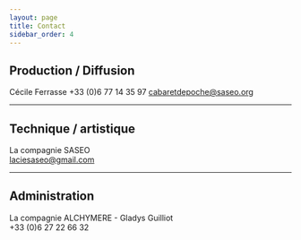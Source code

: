 ```yaml
---
layout: page
title: Contact
sidebar_order: 4
---
```


## Production / Diffusion
Cécile Ferrasse 
+33 (0)6 77 14 35 97 
[&#99;&#97;&#98;&#97;&#114;&#101;&#116;&#100;&#101;&#112;&#111;&#99;&#104;&#101;&#64;&#115;&#97;&#115;&#101;&#111;&#46;&#111;&#114;&#103;](&#109;&#97;&#73;&#108;&#116;&#79;&#58;&#99;&#97;&#98;&#97;&#114;&#101;&#116;&#100;&#101;&#112;&#111;&#99;&#104;&#101;&#64;&#115;&#97;&#115;&#101;&#111;&#46;&#111;&#114;&#103;)

---

## Technique / artistique
La compagnie SASEO  
[&#108;&#97;&#99;&#105;&#101;&#115;&#97;&#115;&#101;&#111;&#64;&#103;&#109;&#97;&#105;&#108;&#46;&#99;&#111;&#109;](&#109;&#97;&#105;&#108;&#116;&#111;&#58;&#108;&#97;&#99;&#105;&#101;&#115;&#97;&#115;&#101;&#111;&#64;&#103;&#109;&#97;&#105;&#108;&#46;&#99;&#111;&#109;)

---

## Administration
La compagnie ALCHYMERE - Gladys Guilliot  
+33 (0)6 27 22 66 32
